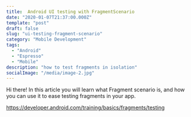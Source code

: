 ```yaml
---
title:  Android UI testing with FragmentScenario
date: "2020-01-07T21:37:00.000Z"
template: "post"
draft: false
slug: "ui-testing-fragment-scenario"
category: "Mobile Development"
tags:
  - "Android"
  - "Espresso"
  - "Mobile"
description: "how to test fragments in isolation"
socialImage: "/media/image-2.jpg"
---
```


Hi there! In this article you will learn what Fragment scenario is, and how you can use it to ease testing fragments in your app. 

https://developer.android.com/training/basics/fragments/testing

